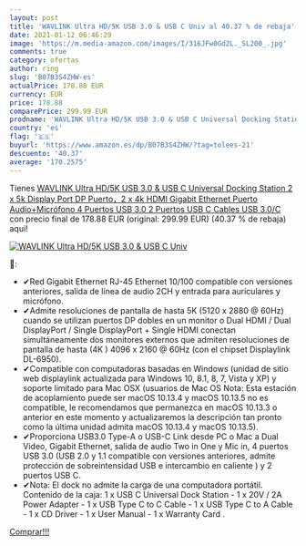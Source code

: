 ```yaml
---
layout: post
title: 'WAVLINK Ultra HD/5K USB 3.0 & USB C Univ al 40.37 % de rebaja'
date: 2021-01-12 06:46:29
image: 'https://m.media-amazon.com/images/I/316JFw0Gd2L._SL200_.jpg'
comments: true
category: ofertas
author: ring
slug: 'B07B3S4ZHW-es'
actualPrice: 178.88 EUR
currency: EUR
price: 178.88
comparePrice: 299.99 EUR
prodname: 'WAVLINK Ultra HD/5K USB 3.0 & USB C Universal Docking Station  2 x 5k Display Port DP Puerto，2 x 4k HDMI  Gigabit Ethernet  Puerto Audio+Micrófono 4 Puertos USB 3.0  2 Puertos USB C  Cables USB 3.0/C'
country: 'es'
flag: '🇪🇸'
buyurl: 'https://www.amazon.es/dp/B07B3S4ZHW/?tag=tolees-21'
descuento: '40.37'
average: '170.2575'
---
```


Tienes [WAVLINK Ultra HD/5K USB 3.0 & USB C Universal Docking Station  2 x 5k Display Port DP Puerto，2 x 4k HDMI  Gigabit Ethernet  Puerto Audio+Micrófono 4 Puertos USB 3.0  2 Puertos USB C  Cables USB 3.0/C](https://www.amazon.es/dp/B07B3S4ZHW/?tag=tolees-21) con precio final de  178.88 EUR (original: 299.99 EUR) (40.37 %  de rebaja) aqui!

[![WAVLINK Ultra HD/5K USB 3.0 & USB C Univ](https://m.media-amazon.com/images/I/316JFw0Gd2L._SL200_.jpg)](https://www.amazon.es/dp/B07B3S4ZHW/?tag=tolees-21)

🔎:

- ✔Red Gigabit Ethernet RJ-45 Ethernet 10/100 compatible con versiones anteriores, salida de línea de audio 2CH y entrada para auriculares y micrófono.
- ✔Admite resoluciones de pantalla de hasta 5K (5120 x 2880 @ 60Hz) cuando se utilizan puertos DP dobles en un monitor o Dual HDMI / Dual DisplayPort / Single DisplayPort + Single HDMI conectan simultáneamente dos monitores externos que admiten resoluciones de pantalla de hasta (4K ) 4096 x 2160 @ 60Hz (con el chipset Displaylink DL-6950).
- ✔Compatible con computadoras basadas en Windows (unidad de sitio web displaylink actualizada para Windows 10, 8.1, 8, 7, Vista y XP) y soporte limitado para Mac OSX (usuarios de Mac OS Nota: Esta estación de acoplamiento puede ser macOS 10.13.4 y macOS 10.13.5 no es compatible, le recomendamos que permanezca en macOS 10.13.3 o anterior en este momento y actualizaremos la descripción tan pronto como la última unidad admita macOS 10.13.4 y macOS 10.13.5).
- ✔Proporciona USB3.0 Type-A o USB-C Link desde PC o Mac a Dual Video, Gigabit Ethernet, salida de audio Two in One y Mic in, 4 puertos USB 3.0 (USB 2.0 y 1.1 compatible con versiones anteriores, admite protección de sobreintensidad USB e intercambio en caliente ) y 2 puertos USB C.
- ✔Nota: El dock no admite la carga de una computadora portátil. Contenido de la caja: 1 x USB C Universal Dock Station - 1 x 20V / 2A Power Adapter - 1 x USB Type C to C Cable - 1 x USB Type C to A Cable - 1 x CD Driver - 1 x User Manual - 1 x Warranty Card .

[Comprar!!!](https://www.amazon.es/dp/B07B3S4ZHW/?tag=tolees-21)
